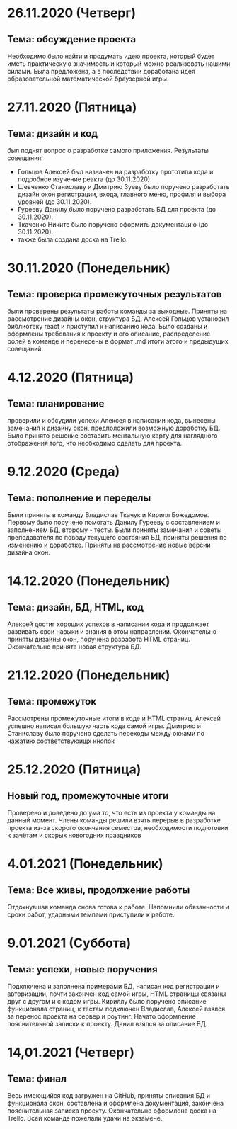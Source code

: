 # 26.11.2020 (Четверг)
## Тема: обсуждение проекта
Необходимо было найти и продумать идею проекта, который будет иметь практическую значимость и который можно реализовать нашими силами. Была предложена, а в последствии доработана идея образовательной математической браузерной игры.
# 27.11.2020 (Пятница)
## Тема: дизайн и код
был поднят вопрос о разработке самого приложения.
Результаты совещания:
* Гольцов Алексей был назначен на разработку прототипа кода и подробное изучение реакта (до 30.11.2020).
* Шевченко Станиславу и Дмитрию Зуеву было поручено разработать дизайн окон регистрации, входа, главного меню, профиля и выбора уровней (до 30.11.2020).
* Гурееву Данилу было поручено разработать БД для проекта (до 30.11.2020).
* Ткаченко Никите было поручено оформить документацию (до 30.11.2020).
* также была создана доска на Trello.
# 30.11.2020 (Понедельник)
## Тема: проверка промежуточных результатов
были проверены результаты работы команды за выходные. Приняты на рассмотрение дизайны окон, структура БД. Алексей Гольцов установил библиотеку react и приступил к написанию кода. Было созданы и оформлены требования к проекту и его описание, распределение ролей в команде и перенесены в формат .md итоги этого и предыдущих совещаний.
# 4.12.2020 (Пятница)
## Тема: планирование
проверили и обсудили успехи Алексея в написании кода, вынесены замечания к дизайну окон, предположили возможную доработку БД. Было принято решение составить ментальную карту для наглядного отображения того, что необходимо сделать для проекта.
# 9.12.2020 (Среда)
## Тема: пополнение и переделы
Были приняты в команду Владислав Ткачук и Кирилл Божедомов. Первому было поручено помогать Данилу Гурееву с составлением и заполнением БД, второму - тесты. Были приняты замечания и советы преподавателя по поводу текущего состояния БД, приняты решения по изменению и доработке. Приняты на рассмотрение новые версии дизайна окон.   
# 14.12.2020 (Понедельник)
## Тема: дизайн, БД, HTML, код
Алексей достиг хороших успехов в написании кода и продолжает развивать свои навыки и знания в этом направлении. Окончательно приняты дизайны окон, поручена разработа HTML страниц. Окончательно принята новая структура БД.
# 21.12.2020 (Понедельник)
## Тема: промежуток
Рассмотрены промежуточные итоги в коде и HTML страниц. Алексей успешно написал большую часть кода самой игры. Дмитрию и Станиславу было поручено сделать переходы между окнами по нажатию соответствуюищх кнопок
# 25.12.2020 (Пятница)
## Новый год, промежуточные итоги
Проверено и доведено до ума то, что есть из проекта у команды на данный момент. Члены команды решили взять перерыв в разработке проекта из-за скорого окончания семестра, необходимости подготовки к зачётам и скорых новогодних праздников
# 4.01.2021 (Понедельник)
## Тема: Все живы, продолжение работы
Отдохнувшая команда снова готова к работе. Напомнили обязанности и сроки работ, ударными темпами приступили к работе.
# 9.01.2021 (Суббота)
## Тема: успехи, новые поручения
Подключена и заполнена примерами БД, написан код регистрации и авторизации, почти закончен код самой игры, HTML страницы связаны друг с другом и с кодом игры. Кириллу было поручено описание функционала страниц, к тестам подключен Владислав, Алексей взялся за перенос проекта на сервер и роутинг. Начато оформление пояснительной записки к проекту. Данил взялся за описание БД.
# 14,01.2021 (Четверг)
## Тема: финал
Весь имеющийся код загружен на GitHub, приняты описания БД и функционала окон, составлена и оформлена документация, закончена пояснительная записка проекту. Окончательно оформлена доска на Trello. Всей команде пожелали удачи на экзамене.
